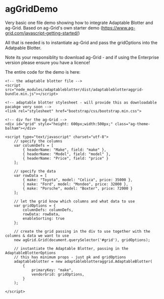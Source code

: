 # agGridDemo
Very basic one file demo showing how to integrate Adaptable Blotter and ag-Grid.  Based on ag-Grid's own starter demo (https://www.ag-grid.com/javascript-getting-started/)

All that is needed is to instantiate ag-Grid and pass the gridOptions into the Adatpable Blotter.

Note its your responsiblity to download ag-Grid - and if using the Enterprise version please ensure you have a licence!

The entire code for the demo is here:

<head>
    <!-- Some ag-Grid files - its responsibility of dev to get these: we dont provide-->
    <script src="https://unpkg.com/ag-grid-enterprise/dist/ag-grid-enterprise.min.noStyle.js"></script>
    <link rel="stylesheet" href="https://unpkg.com/ag-grid/dist/styles/ag-grid.css">
    <link rel="stylesheet" href="https://unpkg.com/ag-grid/dist/styles/ag-theme-balham.css">

    <!-- the adaptable blotter file -->
    <script src="node_modules/adaptableblotter/dist/adaptableblotteraggrid-bundle.min.js"></script>

    <!-- adaptable blotter stylesheet - will provide this as downloadable pacakge very soon -->
    <link rel="stylesheet" href="bootstrap/css/bootstrap.min.css">

</head>

<body>
    <!-- div for the adaptable blotter -->
    <div id="adaptableBlotter" style="margin:0px"></div>

    <!-- div for the ag-Grid -->
    <div id="grid" style="height: 600px;width:500px;" class="ag-theme-balham"></div>

    <script type="text/javascript" charset="utf-8">
        // specify the columns
        var columnDefs = [
            { headerName: "Make", field: "make" },
            { headerName: "Model", field: "model" },
            { headerName: "Price", field: "price" }
        ];

        // specify the data
        var rowData = [
            { make: "Toyota", model: "Celica", price: 35000 },
            { make: "Ford", model: "Mondeo", price: 32000 },
            { make: "Porsche", model: "Boxter", price: 72000 }
        ];

        // let the grid know which columns and what data to use
        var gridOptions = {
            columnDefs: columnDefs,
            rowData: rowData,
            enableSorting: true
        };

        // create the grid passing in the div to use together with the columns & data we want to use
        new agGrid.Grid(document.querySelector('#grid'), gridOptions);

        // instantiate the Adaptable Blotter, passing in the AdaptableBlotterOptions
        // this has minimum props - just pk and gridOptions
        adaptableblotter = new adaptableblotteraggrid.AdaptableBlotter(
            {
                primaryKey: "make",
                vendorGrid: gridOptions,
            }
        );

    </script>
</body>
